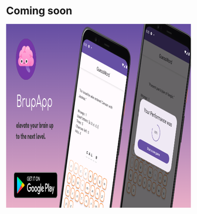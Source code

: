 # Coming soon
<img src="https://github.com/rodrigoliveirac/BrupApp/blob/master/FDkUjJS0sbng_1024_500.png" width="1024" height="500">
